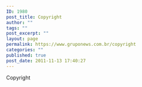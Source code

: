 ```yaml
---
ID: 1980
post_title: Copyright
author: ""
tags: ""
post_excerpt: ""
layout: page
permalink: https://www.gruponews.com.br/copyright
categories: ""
published: true
post_date: 2011-11-13 17:40:27
---
```

Copyright